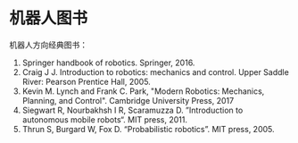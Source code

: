 # 机器人图书

机器人方向经典图书：

1. Springer handbook of robotics. Springer, 2016.
2. Craig J J. Introduction to robotics: mechanics and control. Upper Saddle River: Pearson Prentice Hall, 2005.
3. Kevin M. Lynch and Frank C. Park, "Modern Robotics: Mechanics, Planning, and Control". Cambridge University Press, 2017
4. Siegwart R, Nourbakhsh I R, Scaramuzza D. ”Introduction to autonomous mobile robots“. MIT press, 2011.
5. Thrun S, Burgard W, Fox D. “Probabilistic robotics”. MIT press, 2005.
